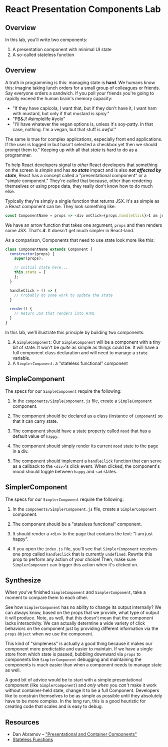 # React Presentation Components Lab

## Overview

In this lab, you'll write two components:

1. A presentation component with minimal UI state
2. A so-called stateless function

## Overview

A truth in programming is this: managing state is **hard**. We humans know
this: imagine taking lunch orders for a small group of colleagues or friends.
Say everyone orders a sandwich. If you poll your friends you're going to
rapidly exceed the human brain's memory capacity:

* "If they have capicola, I want that, but if they don't have it, I want ham
  with mustard, but only if that mustard is spicy."
* "PB&amp;J! #simplelife #yolo"
* "I'll have whatever the vegan options is, unless it's soy-patty. In that
  case, nothing.  I'm a vegan, but that stuff is _awful_."

The same is true for complex applications, especially front end applications.
If the user is logged in but hasn't selected a checkbox yet then we should
prompt them to." Keeping up with all that _state_ is hard to do as a
programmer.

To help React developers signal to _other_ React developers that something on
the screen is _simple_ and has ***no state*** impact and is also ***not
affected by state***, React has a concept called a "presentational component"
or a "simple component." They're called that because, other than rendering
themselves or using props data, they really don't know how to do much else. 

Typically they're simply a single function that returns JSX. It's as simple as
a React component can be. They look something like:

```js
const ComponentName = props => <div onClick={props.handleClick}>I am just happy.</div>
```

We have an arrow function that takes one argument, `props` and then renders
some JSX. That's ***it***. It doesn't get much simpler in React-land.

As a comparison, Components that need to use state look more like this:

```js
class ComponentName extends Component {
  constructor(props) {
    super(props);

    // Initial state here...
    this.state = {
    };
  }

  handleClick = () => {
    // Probably do some work to update the state
  }

  render() {
    // Return JSX that renders into HTML
  }
}
```

In this lab, we'll illustrate this principle by building two components:

1. A `SimpleComponent`: Our `SimpleComponent` will be a component with a tiny
   bit of state. It won't be _quite_ as simple as things could be. It will have
   a full component class declaration and will need to manage a `state` variable.
2. A `SimplerComponent`: a "stateless functional" component

## SimpleComponent

The specs for our `SimpleComponent` require the following:

1. In the `components/SimpleComponent.js` file, create a `SimpleComponent`
component.

2. The component should be declared as a class (instance of `Component`) so that it
can carry state.

3. The component should have a state property called `mood` that has a default
value of `happy`.

4. The component should simply render its current `mood` state to the page in a
div.

5. The component should implement a `handleClick` function that can serve as a
callback to the `<div>`'s click event. When clicked, the component's mood should
toggle between `happy` and `sad` states.

## SimplerComponent

The specs for our `SimplerComponent` require the following:

1. In the `components/SimplerComponent.js` file, create a `SimplerComponent` component.

2. The component should be a "stateless functional" component.

3. It should render a `<div>` to the page that contains the text: "I am just happy".

4. If you open the `index.js` file, you'll see that `SimplerComponent` receives
   one prop called `handleClick` that is currently `undefined`. Rewrite this
   prop to perform any action of your choice! Then, make sure `SimplerComponent`
   can trigger this action when it's clicked on.

## Synthesize

When you've finished `SimpleComponent` and `SimplerComponent`, take a moment to
compare them to each other.

See how `SimplerComponent` has no
ability to change its output internally? We can always know, based on the props
that we provide, what type of output it will produce. Note, as well, that
this doesn't mean that the component lacks interactivity. We can actually
determine a wide variety of click behaviors on the component just by providing 
different information via the `props` `Object` when we use the component.

This kind of "simpleness" is actually a good thing because it makes our
component more predictable and easier to maintain. If we have a single store
from which state is passed, bubbling downward via `props` to components like
`SimplerComponent` debugging and maintaining the components is much easier than
when a component needs to manage state as well.

A good bit of advice would be to start with a simple presentational component
(like `SimplerComponent`) and _only when_ you _can't_ make it work without
container-held state, change it to be a full Component. Developers like to
constrain themselves to be as simple as possible until they absolutely have to
be more complex. In the long run, this is a good heuristic for creating code
that scales and is easy to debug.

## Resources

- Dan Abramov – ["Presentational and Container Components"](https://medium.com/@dan_abramov/smart-and-dumb-components-7ca2f9a7c7d0)
- [Stateless Functions](https://facebook.github.io/react/docs/reusable-components.html#stateless-functions)
